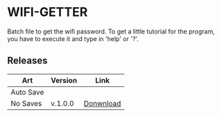 # WIFI-GETTER
Batch file to get the wifi password. To get a little tutorial for the program, you have to execute it and type in 'help' or '?'.

## Releases

   Art    | Version | Link
----------|---------|-----------------
Auto Save |         |
No Saves  | v.1.0.0 | [Donwnload]()
